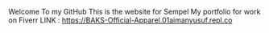 Welcome To my GitHub This is the website for Sempel My portfolio for work on Fiverr 
LINK :
https://BAKS-Official-Apparel.01aimanyusuf.repl.co
